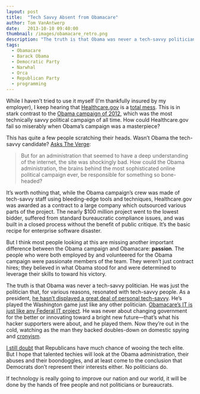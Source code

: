 ```yaml
---
layout: post
title:  "Tech Savvy Absent from Obamacare"
author: Tom VanAntwerp
date:   2013-10-10 09:40:00
thumbnail: /images/obamacare_retro.png
description: "The truth is that Obama was never a tech-savvy politician. He was just the politician that, for various reasons, resonated with tech-savvy people. He’s played the Washington game just like any other politician. He was never about changing government for the better or innovating toward a bright new future—that’s what his hacker supporters were about, and he played them. Now they’re out in the cold, watching as the man they backed doubles-down on domestic spying and cronyism."
tags:
  - Obamacare
  - Barack Obama
  - Democratic Party
  - Narwhal
  - Orca
  - Republican Party
  - programming
---
```

While I haven’t tried to use it myself (I’m thankfully insured by my employer), I keep hearing that [Healthcare.gov](https://www.healthcare.gov/) is a [total mess](http://reason.com/blog/2013/10/07/is-the-administration-misleading-people). This is in stark contrast to the [Obama campaign of 2012](/the-data-driven-political-machine/), which was the most technically savvy political campaign of all time. How could Healthcare.gov fail so miserably when Obama’s campaign was a masterpiece?

This has quite a few people scratching their heads. Wasn’t Obama the tech-savvy candidate? [Asks The Verge](http://www.theverge.com/2013/10/8/4814098/why-did-the-tech-savvy-obama-administration-launch-a-busted-healthcare-website):

> But for an administration that seemed to have a deep understanding of the internet, the site was shockingly bad. How could the Obama administration, the brains behind the most sophisticated online political campaign ever, be responsible for something so bone-headed?

It’s worth nothing that, while the Obama campaign’s crew was made of tech-savvy staff using bleeding-edge tools and techniques, Healthcare.gov was awarded as a contract to a large company which outsourced various parts of the project. The nearly $100 million project went to the lowest bidder, suffered from standard bureaucratic compliance issues, and was built in a closed process without the benefit of public critique. It’s the basic recipe for enterprise software disaster.

But I think most people looking at this are missing another important difference between the Obama campaign and Obamacare: **passion**. The people who were both employed by and volunteered for the Obama campaign were passionate members of the team. They weren’t just contract hires; they believed in what Obama stood for and were determined to leverage their skills to toward his victory.

The truth is that Obama was never a tech-savvy politician. He was just the politician that, for various reasons, resonated with tech-savvy people. As a president, [he hasn’t displayed a great deal of personal tech-savvy](http://imgur.com/gCC2ai2). He’s played the Washington game just like any other politician. [Obamacare’s IT is just like any Federal IT project](http://arstechnica.com/information-technology/2013/10/why-us-government-it-fails-so-hard-so-often/). He was never about changing government for the better or innovating toward a bright new future—that’s what his hacker supporters were about, and he played them. Now they’re out in the cold, watching as the man they backed doubles-down on domestic spying and [cronyism](http://www.techdirt.com/articles/20131010/01484924821/why-healthcaregov-sucks-because-they-hired-political-cronies-not-internet-native-companies-to-build-it.shtml).

[I still doubt](/techies-dont-love-republicans/) that Republicans have much chance of wooing the tech elite. But I hope that talented techies will look at the Obama administration, their abuses and their boondoggles, and at least come to the conclusion that Democrats don’t represent their interests either. No politicians do.

If technology is really going to improve our nation and our world, it will be done by the hands of free people and not politicians or bureaucrats.
